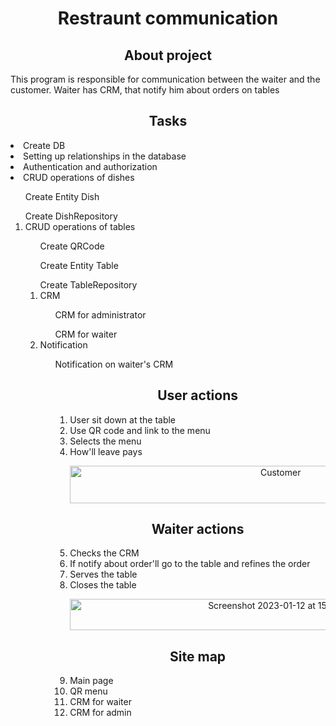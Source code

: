 <h1 align="center">Restraunt communication</h1>

<h2 align="center">About project</h2>
<p>This program is responsible for communication between the waiter and the customer. Waiter has CRM, that notify him about orders on tables</p>

<h2 align="center">Tasks</h2>
<li>Create DB</li>
<li>Setting up relationships in the database</li>
<li>Authentication and authorization </li>
<li>CRUD operations of dishes</li>
<ol>Create Entity Dish</ol>
<ol>Create DishRepository</li>
<li>CRUD operations of tables</li>
<ol>Create QRCode</ol>
<ol>Create Entity Table</ol>
<ol>Create TableRepository</li>
<li>CRM</li>
<ol>CRM for administrator</ol>
<ol>CRM for waiter</ol>
<li>Notification</li>
<ol>Notification on waiter's CRM<ol>


<h2 align="center">User actions</h2>
<li> User sit down at the table</li>
<li> Use QR code and link to the menu</li>
<li> Selects the menu</li>
<li> How'll leave pays</li>

<p align="center"><img width="658" height="60" alt="Customer" src="https://user-images.githubusercontent.com/69418373/212341649-4d439b79-dcba-4078-ac5c-4e276fab4ebb.jpg"></p>

<h2 align="center"> Waiter actions</h2>
<li>Checks the CRM</li>
<li>If notify about order'll go to the table and refines the order</li>
<li>Serves the table</li>
<li>Closes the table</li>

<p align="center"><img width="658" height="50" alt="Screenshot 2023-01-12 at 15 05 20" src="https://user-images.githubusercontent.com/69418373/212168216-d250a49a-4a4f-43c8-9293-bb12d9122f1b.png"></p>


<h2 align="center">Site map</h2>
<li>Main page</li>
<li>QR menu</li>
<li>CRM for waiter</li>
<li>CRM for admin</li>
